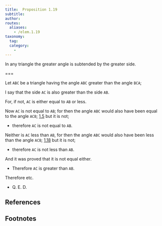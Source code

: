```yaml
---
title:  Proposition 1.19
subtitle: 
author:
routes:
  aliases:
    - /elem.1.19
taxonomy:
  tag:
  category:
    - 
---
```


In any triangle the greater angle is subtended by the greater side.

===

Let `ABC` be a triangle having the angle `ABC` greater than the angle `BCA`;

I say that the side `AC` is also greater than the side `AB`.

For, if not, `AC` is either equal to `AB` or less.

Now `AC` is not equal to `AB`; for then the angle `ABC` would also have been equal to the angle `ACB`; [1.5] but it is not; 

- therefore `AC` is not equal to `AB`.

Neither is `AC` less than `AB`, for then the angle `ABC` would also have been less than the angle `ACB`; [1.18] but it is not; 

- therefore `AC` is not less than `AB`.

And it was proved that it is not equal either. 

- Therefore `AC` is greater than `AB`.

Therefore etc.

- Q. E. D.

## References

[1.5]: /elem.1.5 "Book 1 - Proposition 5"
[1.18]: /elem.1.18 "Book 1 - Proposition 18"
## Footnotes

